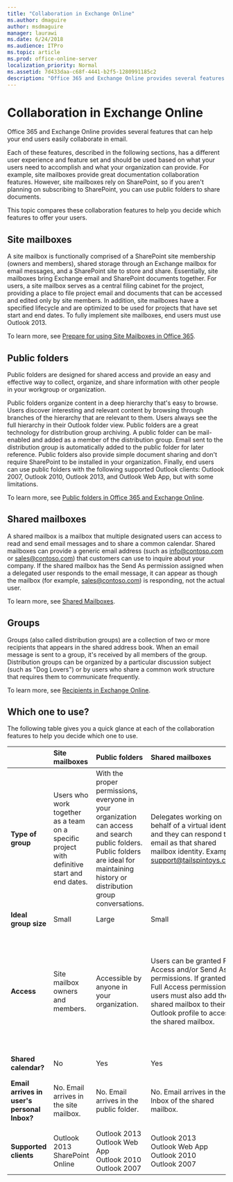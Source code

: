 ```yaml
---
title: "Collaboration in Exchange Online"
ms.author: dmaguire
author: msdmaguire
manager: laurawi
ms.date: 6/24/2018
ms.audience: ITPro
ms.topic: article
ms.prod: office-online-server
localization_priority: Normal
ms.assetid: 7d433daa-c68f-4441-b2f5-1280991185c2
description: "Office 365 and Exchange Online provides several features that can help your end users easily collaborate in email."
---
```


# Collaboration in Exchange Online

Office 365 and Exchange Online provides several features that can help your end users easily collaborate in email.
  
Each of these features, described in the following sections, has a different user experience and feature set and should be used based on what your users need to accomplish and what your organization can provide. For example, site mailboxes provide great documentation collaboration features. However, site mailboxes rely on SharePoint, so if you aren't planning on subscribing to SharePoint, you can use public folders to share documents. 
  
This topic compares these collaboration features to help you decide which features to offer your users.
  
## Site mailboxes
<a name="SiteMbx"> </a>

A site mailbox is functionally comprised of a SharePoint site membership (owners and members), shared storage through an Exchange mailbox for email messages, and a SharePoint site to store and share. Essentially, site mailboxes bring Exchange email and SharePoint documents together. For users, a site mailbox serves as a central filing cabinet for the project, providing a place to file project email and documents that can be accessed and edited only by site members. In addition, site mailboxes have a specified lifecycle and are optimized to be used for projects that have set start and end dates. To fully implement site mailboxes, end users must use Outlook 2013.
  
To learn more, see [Prepare for using Site Mailboxes in Office 365](https://go.microsoft.com/fwlink/?LinkId=286170).
  
## Public folders
<a name="PFs"> </a>

Public folders are designed for shared access and provide an easy and effective way to collect, organize, and share information with other people in your workgroup or organization. 
  
Public folders organize content in a deep hierarchy that's easy to browse. Users discover interesting and relevant content by browsing through branches of the hierarchy that are relevant to them. Users always see the full hierarchy in their Outlook folder view. Public folders are a great technology for distribution group archiving. A public folder can be mail-enabled and added as a member of the distribution group. Email sent to the distribution group is automatically added to the public folder for later reference. Public folders also provide simple document sharing and don't require SharePoint to be installed in your organization. Finally, end users can use public folders with the following supported Outlook clients: Outlook 2007, Outlook 2010, Outlook 2013, and Outlook Web App, but with some limitations.
  
To learn more, see [Public folders in Office 365 and Exchange Online](public-folders/public-folders.md).
  
## Shared mailboxes
<a name="Shared"> </a>

A shared mailbox is a mailbox that multiple designated users can access to read and send email messages and to share a common calendar. Shared mailboxes can provide a generic email address (such as info@contoso.com or sales@contoso.com) that customers can use to inquire about your company. If the shared mailbox has the Send As permission assigned when a delegated user responds to the email message, it can appear as though the mailbox (for example, sales@contoso.com) is responding, not the actual user. 
  
To learn more, see [Shared Mailboxes](http://technet.microsoft.com/library/1d71c01b-e261-408e-a633-1d1c9d00032a.aspx).
  
## Groups
<a name="Groups"> </a>

Groups (also called distribution groups) are a collection of two or more recipients that appears in the shared address book. When an email message is sent to a group, it's received by all members of the group. Distribution groups can be organized by a particular discussion subject (such as "Dog Lovers") or by users who share a common work structure that requires them to communicate frequently.
  
To learn more, see [Recipients in Exchange Online](../recipients-in-exchange-online/recipients-in-exchange-online.md).
  
## Which one to use?
<a name="Groups"> </a>

The following table gives you a quick glance at each of the collaboration features to help you decide which one to use.
  
||**Site mailboxes**|**Public folders**|**Shared mailboxes**|**Groups**|
|:-----|:-----|:-----|:-----|:-----|
|**Type of group** <br/> |Users who work together as a team on a specific project with definitive start and end dates.  <br/> |With the proper permissions, everyone in your organization can access and search public folders. Public folders are ideal for maintaining history or distribution group conversations.  <br/> |Delegates working on behalf of a virtual identity, and they can respond to email as that shared mailbox identity. Example: support@tailspintoys.com  <br/> |Users who need to send email to a group of recipients with a common interest or characteristic.  <br/> |
|**Ideal group size** <br/> |Small  <br/> |Large  <br/> |Small  <br/> |Large  <br/> |
|**Access** <br/> |Site mailbox owners and members.  <br/> |Accessible by anyone in your organization.  <br/> |Users can be granted Full Access and/or Send As permissions. If granted Full Access permissions, users must also add the shared mailbox to their Outlook profile to access the shared mailbox.  <br/> |For distribution groups, members must be manually added. For dynamic distribution groups, members are added based on filtering criteria.  <br/> |
|**Shared calendar?** <br/> |No  <br/> |Yes  <br/> |Yes  <br/> |No  <br/> |
|**Email arrives in user's personal Inbox?** <br/> |No. Email arrives in the site mailbox.  <br/> |No. Email arrives in the public folder.  <br/> |No. Email arrives in the Inbox of the shared mailbox.  <br/> |Yes. Email arrives in the Inbox of a distribution group member.  <br/> |
|**Supported clients** <br/> | Outlook 2013  <br/>  SharePoint Online  <br/> | Outlook 2013  <br/>  Outlook Web App  <br/>  Outlook 2010  <br/>  Outlook 2007  <br/> | Outlook 2013  <br/>  Outlook Web App  <br/>  Outlook 2010  <br/>  Outlook 2007  <br/> | Outlook 2013  <br/>  Outlook Web App  <br/>  Outlook 2010  <br/>  Outlook 2007  <br/> |
   

